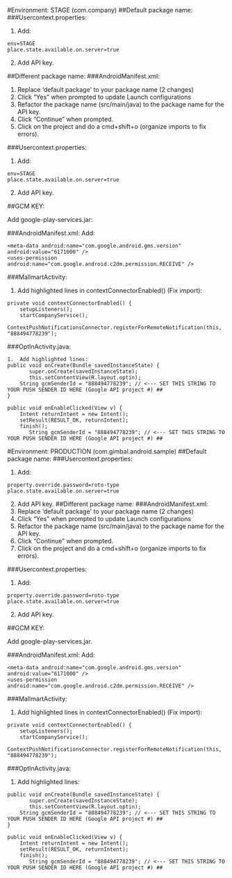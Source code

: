 #Environment: STAGE (com.company)
##Default package name:
###Usercontext.properties:
1.	Add:
```
env=STAGE
place.state.available.on.server=true
```

2.	Add API key.

##Different package name:
###AndroidManifest.xml:
1.	Replace ‘default package' to your package name (2 changes)
2.	Click “Yes” when prompted to update Launch configurations
3.	Refactor the package name (src/main/java) to the package name for the API key.
4.	Click “Continue” when prompted.
5.	Click on the project and do a cmd+shift+o (organize imports to fix errors).

###Usercontext.properties:
1.	Add:
```
env=STAGE
place.state.available.on.server=true
````

2.	Add API key.

##GCM KEY:

Add google-play-services.jar: 

###AndroidManifest.xml:
Add: 
```
<meta-data android:name="com.google.android.gms.version" android:value="6171000" />
<uses-permission android:name="com.google.android.c2dm.permission.RECEIVE" />
```

###MallmartActivity:
1.	Add highlighted lines in contextConnectorEnabled() (Fix import):
```
private void contextConnectorEnabled() {
    setupListeners();
    startCompanyService();
    ContextPushNotificationsConnector.registerForRemoteNotification(this, "888494778239");
```

###OptInActivity.java:
```
1.	Add highlighted lines:
public void onCreate(Bundle savedInstanceState) {
       super.onCreate(savedInstanceState);
       this.setContentView(R.layout.optin);
    String gcmSenderId = "888494778239"; // <--- SET THIS STRING TO YOUR PUSH SENDER ID HERE (Google API project #) ##
}
```

```
public void onEnableClicked(View v) {
    Intent returnIntent = new Intent();
    setResult(RESULT_OK, returnIntent);
    finish();
       String gcmSenderId = "888494778239"; // <--- SET THIS STRING TO YOUR PUSH SENDER ID HERE (Google API project #) ##
```

#Environment: PRODUCTION (com.gimbal.android.sample)
##Default package name:
###Usercontext.properties:
1.	Add:
```
property.override.password=roto-type
place.state.available.on.server=true
```

2.	Add API key.
##Different package name:
###AndroidManifest.xml:
1.	Replace ‘default package' to your package name (2 changes)
2.	Click “Yes” when prompted to update Launch configurations
3.	Refactor the package name (src/main/java) to the package name for the API key.
4.	Click “Continue” when prompted.
5.	Click on the project and do a cmd+shift+o (organize imports to fix errors).

###Usercontext.properties:
1.	Add:
```
property.override.password=roto-type
place.state.available.on.server=true
```

2.	Add API key.

##GCM KEY:

Add google-play-services.jar.

###AndroidManifest.xml:
Add: 
```
<meta-data android:name="com.google.android.gms.version" android:value="6171000" />
<uses-permission android:name="com.google.android.c2dm.permission.RECEIVE" />
```

###MallmartActivity:
1.	Add highlighted lines in contextConnectorEnabled() (Fix import):
```
private void contextConnectorEnabled() {
    setupListeners();
    startCompanyService();
    ContextPushNotificationsConnector.registerForRemoteNotification(this, "888494778239");
```
###OptInActivity.java:
1.	Add highlighted lines:
```
public void onCreate(Bundle savedInstanceState) {
       super.onCreate(savedInstanceState);
       this.setContentView(R.layout.optin);
    String gcmSenderId = "888494778239"; // <--- SET THIS STRING TO YOUR PUSH SENDER ID HERE (Google API project #) ##
}

public void onEnableClicked(View v) {
    Intent returnIntent = new Intent();
    setResult(RESULT_OK, returnIntent);
    finish();
       String gcmSenderId = "888494778239"; // <--- SET THIS STRING TO YOUR PUSH SENDER ID HERE (Google API project #) ##
```
